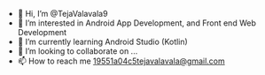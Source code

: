 - 👋 Hi, I’m @TejaValavala9
- 👀 I’m interested in Android App Development, and Front end Web Development
- 🌱 I’m currently learning Android Studio (Kotlin)
- 💞️ I’m looking to collaborate on ...
- 📫 How to reach me 19551a04c5tejavalavala@gmail.com

<!---
TejaValavala9/TejaValavala9 is a ✨ special ✨ repository because its `README.md` (this file) appears on your GitHub profile.
You can click the Preview link to take a look at your changes.
--->

